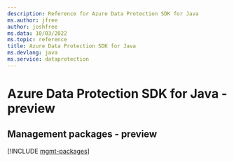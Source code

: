 ```yaml
---
description: Reference for Azure Data Protection SDK for Java
ms.author: jfree
author: joshfree
ms.data: 10/03/2022
ms.topic: reference
title: Azure Data Protection SDK for Java
ms.devlang: java
ms.service: dataprotection
---
```

# Azure Data Protection SDK for Java - preview

## Management packages - preview
[!INCLUDE [mgmt-packages](data-protection-mgmt-index.md)]